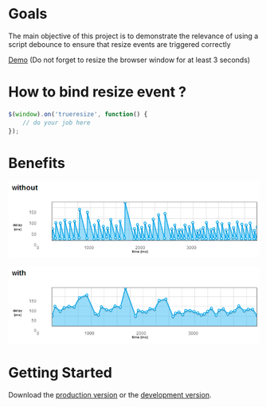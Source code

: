# Goals

The main objective of this project is to demonstrate the relevance of using a script debounce to ensure that resize events are triggered correctly

[Demo](http://jfroffice.github.com/jquery.trueresize/demo/) (Do not forget to resize the browser window for at least 3 seconds)

# How to bind resize event ?

```javascript
$(window).on('trueresize', function() {
    // do your job here
});
```

# Benefits

![logo!](https://github.com/jfroffice/jquery.trueresize/raw/master/img/without.png)

![logo!](https://github.com/jfroffice/jquery.trueresize/raw/master/img/with.png)

# Getting Started

Download the [production version][min] or the [development version][max].

[min]: https://raw.github.com/jfroffice/jquery.trueresize/master/dist/jquery.trueresize.min.js
[max]: https://raw.github.com/jfroffice/jquery.trueresize/master/dist/jquery.trueresize.js
